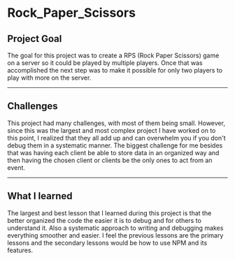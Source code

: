 # Rock_Paper_Scissors

## Project Goal
The goal for this project was to create a RPS (Rock Paper Scissors) game on a server so it could be played by multiple players.
Once that was accomplished the next step was to make it possible for only two players to play with more on the server.
___

## Challenges
This project had many challenges, with most of them being small. However, since this was the largest and most complex project I have worked on to this point, I realized that they all add up and can overwhelm you if you don't debug them in a systematic manner. The biggest challenge for me besides that was having each client be able to store data in an organized way and then having the chosen client or clients be the only ones to act from an event.
___

## What I learned
The largest and best lesson that I learned during this project is that the better organized the code the easier it is to debug and for others to understand it. Also a systematic approach to writing and debugging makes everything smoother and easier. I feel the previous lessons are the primary lessons and the secondary lessons would be how to use NPM and its features.
